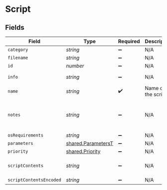 # Script


## Fields

| Field                                                           | Type                                                            | Required                                                        | Description                                                     | Example                                                         |
| --------------------------------------------------------------- | --------------------------------------------------------------- | --------------------------------------------------------------- | --------------------------------------------------------------- | --------------------------------------------------------------- |
| `category`                                                      | *string*                                                        | :heavy_minus_sign:                                              | N/A                                                             | None                                                            |
| `filename`                                                      | *string*                                                        | :heavy_minus_sign:                                              | N/A                                                             |                                                                 |
| `id`                                                            | *number*                                                        | :heavy_minus_sign:                                              | N/A                                                             | 1                                                               |
| `info`                                                          | *string*                                                        | :heavy_minus_sign:                                              | N/A                                                             | Script information                                              |
| `name`                                                          | *string*                                                        | :heavy_check_mark:                                              | Name of the script                                              | Decrypt Drive                                                   |
| `notes`                                                         | *string*                                                        | :heavy_minus_sign:                                              | N/A                                                             | Script to decrypt FV2 encrypted drives                          |
| `osRequirements`                                                | *string*                                                        | :heavy_minus_sign:                                              | N/A                                                             |                                                                 |
| `parameters`                                                    | [shared.ParametersT](../../../sdk/models/shared/parameterst.md) | :heavy_minus_sign:                                              | N/A                                                             |                                                                 |
| `priority`                                                      | [shared.Priority](../../../sdk/models/shared/priority.md)       | :heavy_minus_sign:                                              | N/A                                                             |                                                                 |
| `scriptContents`                                                | *string*                                                        | :heavy_minus_sign:                                              | N/A                                                             | echo "Sample script"                                            |
| `scriptContentsEncoded`                                         | *string*                                                        | :heavy_minus_sign:                                              | N/A                                                             |                                                                 |